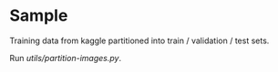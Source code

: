 # Sample

Training data from kaggle partitioned into train / validation / test sets.

Run *utils/partition-images.py*.